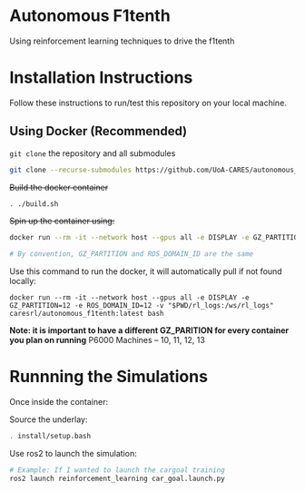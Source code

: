 # Autonomous F1tenth
Using reinforcement learning techniques to drive the f1tenth

# Installation Instructions
Follow these instructions to run/test this repository on your local machine.

## Using Docker (Recommended)
`git clone` the repository and all submodules
```bash
git clone --recurse-submodules https://github.com/UoA-CARES/autonomous_f1tenth.git
```

~~Build the docker container~~
```bash
. ./build.sh
```

~~Spin up the container using:~~
```bash
docker run --rm -it --network host --gpus all -e DISPLAY -e GZ_PARTITION=<partition num> -e ROS_DOMAIN_ID=<domain_id> -v "$PWD/data:/ws/data" -v "$PWD/models:/ws/models" -v "$PWD/figures:/ws/figures" autonomous_f1tenth:latest bash

# By convention, GZ_PARTITION and ROS_DOMAIN_ID are the same
```

Use this command to run the docker, it will automatically pull if not found locally:
```
docker run --rm -it --network host --gpus all -e DISPLAY -e GZ_PARTITION=12 -e ROS_DOMAIN_ID=12 -v "$PWD/rl_logs:/ws/rl_logs" caresrl/autonomous_f1tenth:latest bash
```
**Note: it is important to have a different GZ_PARITION for every container you plan on running**
P6000 Machines – 10, 11, 12, 13

# Runnning the Simulations
Once inside the container:

Source the underlay:
```bash
. install/setup.bash
```

Use ros2 to launch the simulation:
```bash
# Example: If I wanted to launch the cargoal training
ros2 launch reinforcement_learning car_goal.launch.py
```
